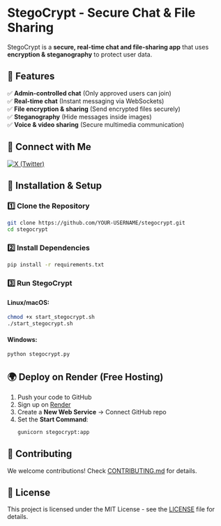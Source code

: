 # StegoCrypt - Secure Chat & File Sharing

StegoCrypt is a **secure, real-time chat and file-sharing app** that uses **encryption & steganography** to protect user data.

## 🚀 Features
✅ **Admin-controlled chat** (Only approved users can join)  
✅ **Real-time chat** (Instant messaging via WebSockets)  
✅ **File encryption & sharing** (Send encrypted files securely)  
✅ **Steganography** (Hide messages inside images)  
✅ **Voice & video sharing** (Secure multimedia communication) 

## 🔗 Connect with Me
[![X (Twitter)](https://img.shields.io/badge/X-%23000000.svg?style=for-the-badge&logo=Twitter&logoColor=white)](https://twitter.com/YOUR_HANDLE)

## 🔧 Installation & Setup
### 1️⃣ Clone the Repository
```sh
git clone https://github.com/YOUR-USERNAME/stegocrypt.git
cd stegocrypt
```
### 2️⃣ Install Dependencies
```sh
pip install -r requirements.txt
```
### 3️⃣ Run StegoCrypt
#### **Linux/macOS:**
```sh
chmod +x start_stegocrypt.sh
./start_stegocrypt.sh
```
#### **Windows:**
```sh
python stegocrypt.py
```
## 🌍 Deploy on Render (Free Hosting)
1. Push your code to GitHub
2. Sign up on [Render](https://render.com/)
3. Create a **New Web Service** → Connect GitHub repo
4. Set the **Start Command**:
   ```sh
   gunicorn stegocrypt:app
   ```

## 🤝 Contributing
We welcome contributions! Check [CONTRIBUTING.md](CONTRIBUTING.md) for details.

## 📜 License
This project is licensed under the MIT License - see the [LICENSE](LICENSE) file for details.
